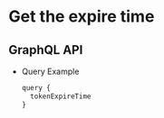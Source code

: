 
# Get the expire time

## GraphQL API

- Query Example
  ```javascript
  query {
    tokenExpireTime
  }
  ```
